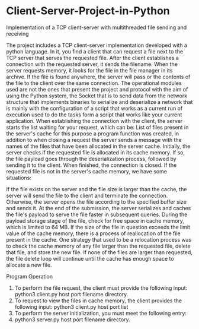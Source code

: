 # Client-Server-Project-in-Python

Implementation of a TCP client-server with multithreaded file sending and receiving

The project includes a TCP client-server implementation developed with a python language. In it, you find a client that can request a file next to the TCP server that serves the requested file. After the client establishes a connection with the requested server, it sends the filename. When the server requests memory, it looks for the file in the file manager in its archive. If the file is found anywhere, the server will pass or the contents of the file to the client over the same connection.
The operational modules used are not the ones that present the project and protocol with the aim of using the Python system, the Socket that is to send data from the network structure that implements binaries to serialize and deserialize a network that is mainly with the configuration of a script that works as a current run of execution used to do the tasks form a script that works like your current application. When establishing the connection with the client, the server starts the list waiting for your request, which can be: List of files present in the server's cache for this purpose a program function was created, in addition to when closing a request the server sends a message with the names of the files that have been allocated in the server cache.
Initially, the server checks if the requested file is allocated in its cache memory. If so, the file payload goes through the deserialization process, followed by sending it to the client. When finished, the connection is closed. If the requested file is not in the server's cache memory, we have some situations:

If the file exists on the server and the file size is larger than the cache, the server will send the file to the client and terminate the connection. Otherwise, the server opens the file according to the specified buffer size and sends it. At the end of the submission, the server serializes and caches the file's payload to serve the file faster in subsequent queries.
During the payload storage stage of the file, check for free space in cache memory, which is limited to 64 MB. If the size of the file in question exceeds the limit value of the cache memory, there is a process of reallocation of the file present in the cache.
One strategy that used to be a relocation process was to check the cache memory of any file larger than the requested file, delete that file, and store the new file. If none of the files are larger than requested, the file delete loop will continue until the cache has enough space to allocate a new file.

Program Operation
1. To perform the file request, the client must provide the following input:
python3 client.py host port filename directory.
2. To request to view the files in cache memory, the client provides the following input:
python3 client.py host port list
3. To perform the server initialization, you must meet the following entry:
4. python3 server.py host port filename directory.
